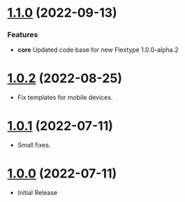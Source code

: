 <a name="1.1.0"></a>
# [1.1.0](https://github.com/flextype-starter-kits/clean) (2022-09-13)

### Features

* **core** Updated code base for new Flextype 1.0.0-alpha.2

<a name="1.0.2"></a>
# [1.0.2](https://github.com/flextype-starter-kits/clean) (2022-08-25)
* Fix templates for mobile devices.

<a name="1.0.1"></a>
# [1.0.1](https://github.com/flextype-starter-kits/clean) (2022-07-11)
* Small fixes.

<a name="1.0.0"></a>
# [1.0.0](https://github.com/flextype-starter-kits/clean) (2022-07-11)
* Initial Release
